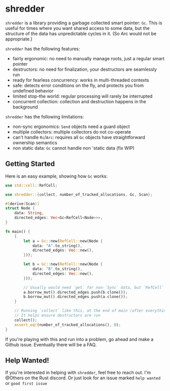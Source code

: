 shredder
========
`shredder` is a library providing a garbage collected smart pointer: `Gc`.
This is useful for times where you want shared access to some data, but the structure
of the data has unpredictable cycles in it. (So Arc would not be appropriate.)

`shredder` has the following features:
- fairly ergonomic: no need to manually manage roots, just a regular smart pointer
- destructors: no need for finalization, your destructors are seamlessly run
- ready for fearless concurrency: works in multi-threaded contexts
- safe: detects error conditions on the fly, and protects you from undefined behavior
- limited stop-the world: regular processing will rarely be interrupted
- concurrent collection: collection and destruction happens in the background

`shredder` has the following limitations:
- non-sync ergonomics: `Send` objects need a guard object
- multiple collectors: multiple collectors do not co-operate
- can't handle `Rc`/`Arc`: requires all `Gc` objects have straightforward ownership semantics
- non static data: `Gc` cannot handle non 'static data (fix WIP)

Getting Started
---------------
Here is an easy example, showing how `Gc` works:
```rust
use std::cell::RefCell;

use shredder::{collect, number_of_tracked_allocations, Gc, Scan};

#[derive(Scan)]
struct Node {
    data: String,
    directed_edges: Vec<Gc<RefCell<Node>>>,
}

fn main() {
    {
        let a = Gc::new(RefCell::new(Node {
            data: "A".to_string(),
            directed_edges: Vec::new(),
        }));

        let b = Gc::new(RefCell::new(Node {
            data: "B".to_string(),
            directed_edges: Vec::new(),
        }));

        // Usually would need `get` for non-`Sync` data, but `RefCell` is a special case
        a.borrow_mut().directed_edges.push(b.clone());
        b.borrow_mut().directed_edges.push(a.clone());
    }

    // Running `collect` like this, at the end of main (after everything is dropped) is good practice
    // It helps ensure destructors are run
    collect();
    assert_eq!(number_of_tracked_allocations(), 0);
}
```

If you're playing with this and run into a problem, go ahead and make a Github issue. Eventually there will be a FAQ.

Help Wanted!
------------
If you're interested in helping with `shredder`, feel free to reach out.
I'm @Others on the Rust discord. Or just look for an issue marked `help wanted
` or `good first issue`
